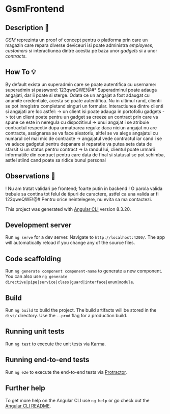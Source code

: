 # GsmFrontend

## Description :floppy_disk:

  *GSM* reprezinta un proof of concept pentru o platforma prin care un magazin care repara diverse deviceuri isi poate administra *employees*, *customers* si interactiunea dintre acestia pe baza unor *gadgets* si a unor *contracts*.

## How To :bulb:

  By default exista un superadmin care se poate autentifica cu username: superadmin si password: 123qweQWE!@#*
  Superadminul poate adauga angajati, dar ii poate si sterge. Odata ce un angajat a fost adaugat cu anumite credentiale, acesta se poate autentifica.
  Nu in ultimul rand, clientii se pot inregistra completand singuri un formular.
  Interactiunea dintre clienti si angajati are loc astfel:
  -> un client isi poate adauga in portofoliu gadgets
  -> tot un client poate pentru un gadget sa creeze un contract prin care va spune ce este in neregula cu dispozitivul
  -> unui angajat i se atribuie contractul respectiv dupa urmatoarea regula: daca niciun angajat nu are contracte, assignarea se va face aleatoriu, altfel se va alege angajatul cu numarul cel mai mic de contracte
  -> angajatul vede contractul iar cand i se va aduce gadgetul pentru depanare si reparatie va putea seta data de sfarsit si un status pentru contract
  -> la randul lui, clientul poate urmarii informatiile din contract pentru care data de final si statusul se pot schimba, astfel stiind cand poate sa ridice bunul personal

## Observations :bell:

! Nu am tratat validari pe frontend; foarte putin in backend !
O parola valida trebuie sa contina tot felul de tipuri de caractere, astfel ca una valida ar fi 123qweQWE!@#
Pentru orice neintelegere, nu evita sa ma contactezi.

This project was generated with [Angular CLI](https://github.com/angular/angular-cli) version 8.3.20.

## Development server

Run `ng serve` for a dev server. Navigate to `http://localhost:4200/`. The app will automatically reload if you change any of the source files.

## Code scaffolding

Run `ng generate component component-name` to generate a new component. You can also use `ng generate directive|pipe|service|class|guard|interface|enum|module`.

## Build

Run `ng build` to build the project. The build artifacts will be stored in the `dist/` directory. Use the `--prod` flag for a production build.

## Running unit tests

Run `ng test` to execute the unit tests via [Karma](https://karma-runner.github.io).

## Running end-to-end tests

Run `ng e2e` to execute the end-to-end tests via [Protractor](http://www.protractortest.org/).

## Further help

To get more help on the Angular CLI use `ng help` or go check out the [Angular CLI README](https://github.com/angular/angular-cli/blob/master/README.md).
